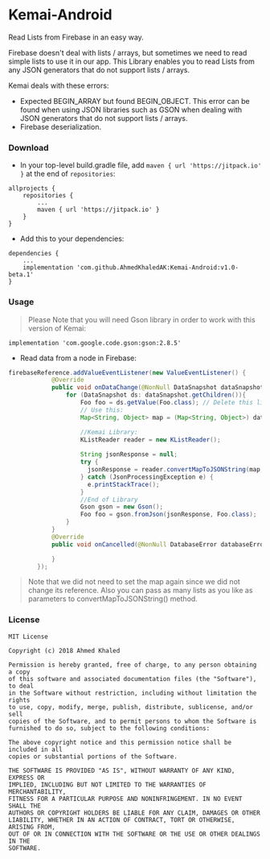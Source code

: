 # Kemai-Android
Read Lists from Firebase in an easy way.

Firebase doesn't deal with lists / arrays, but sometimes we need to read simple lists to use it in our app. This Library enables you to read Lists from any JSON generators that do not support lists / arrays.

Kemai deals with these errors: 
* Expected BEGIN_ARRAY but found BEGIN_OBJECT. This error can be found when using JSON libraries such as GSON when dealing with JSON generators that do not support lists / arrays.
* Firebase deserialization.

### Download
* In your top-level build.gradle file, add `maven { url 'https://jitpack.io' }` at the end of `repositories`:
```
allprojects {
    repositories {
        ...
        maven { url 'https://jitpack.io' }
    }
}
```
* Add this to your dependencies:
```
dependencies {
    ...
    implementation 'com.github.AhmedKhaledAK:Kemai-Android:v1.0-beta.1'
}
```

### Usage
> Please Note that you will need Gson library in order to work with this version of Kemai: 
```
implementation 'com.google.code.gson:gson:2.8.5'
```
* Read data from a node in Firebase:
```java
firebaseReference.addValueEventListener(new ValueEventListener() {
            @Override
            public void onDataChange(@NonNull DataSnapshot dataSnapshot) {
                for (DataSnapshot ds: dataSnapshot.getChildren()){
                    Foo foo = ds.getValue(Foo.class); // Delete this line
                    // Use this:
                    Map<String, Object> map = (Map<String, Object>) dataSnapshot.getValue();

                    //Kemai Library:
                    KListReader reader = new KListReader();
                  
                    String jsonResponse = null;
                    try {
                      jsonResponse = reader.convertMapToJSONString(map, "fooList1", "fooList2");
                    } catch (JsonProcessingException e) {
                      e.printStackTrace();
                    }
                    //End of Library
                    Gson gson = new Gson();
                    Foo foo = gson.fromJson(jsonResponse, Foo.class);
                }
            }
            @Override
            public void onCancelled(@NonNull DatabaseError databaseError) {

            }
        });
```
> Note that we did not need to set the map again since we did not change its reference. Also you can pass as many lists as you like as parameters to convertMapToJSONString() method.

### License

```
MIT License

Copyright (c) 2018 Ahmed Khaled

Permission is hereby granted, free of charge, to any person obtaining a copy
of this software and associated documentation files (the "Software"), to deal
in the Software without restriction, including without limitation the rights
to use, copy, modify, merge, publish, distribute, sublicense, and/or sell
copies of the Software, and to permit persons to whom the Software is
furnished to do so, subject to the following conditions:

The above copyright notice and this permission notice shall be included in all
copies or substantial portions of the Software.

THE SOFTWARE IS PROVIDED "AS IS", WITHOUT WARRANTY OF ANY KIND, EXPRESS OR
IMPLIED, INCLUDING BUT NOT LIMITED TO THE WARRANTIES OF MERCHANTABILITY,
FITNESS FOR A PARTICULAR PURPOSE AND NONINFRINGEMENT. IN NO EVENT SHALL THE
AUTHORS OR COPYRIGHT HOLDERS BE LIABLE FOR ANY CLAIM, DAMAGES OR OTHER
LIABILITY, WHETHER IN AN ACTION OF CONTRACT, TORT OR OTHERWISE, ARISING FROM,
OUT OF OR IN CONNECTION WITH THE SOFTWARE OR THE USE OR OTHER DEALINGS IN THE
SOFTWARE.
```
